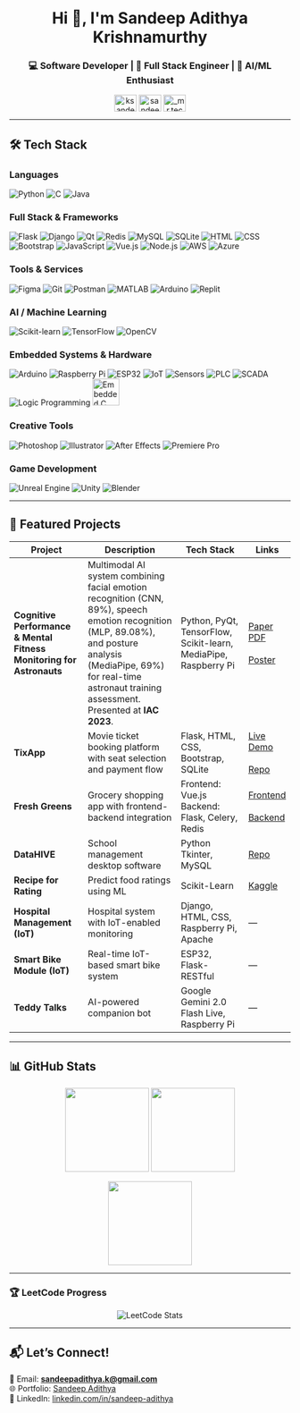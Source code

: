 <h1 align="center">Hi 👋, I'm Sandeep Adithya Krishnamurthy</h1>
<h3 align="center">💻 Software Developer | 🚀 Full Stack Engineer | 🤖 AI/ML Enthusiast</h3>

<p align="center">
<a href="https://twitter.com/ksandeepadithya" target="blank"><img align="center" src="https://skillicons.dev/icons?i=twitter" alt="ksandeepadithya" height="30" width="40" /></a>
<a href="https://linkedin.com/in/sandeep-adithya" target="blank"><img align="center" src="https://skillicons.dev/icons?i=linkedin" alt="sandeep-adithya" height="30" width="40" /></a>
<a href="https://instagram.com/_mr.technophile_" target="blank"><img align="center" src="https://skillicons.dev/icons?i=instagram" alt="_mr.technophile_" height="30" width="40" /></a>
</p>

---

## 🛠 Tech Stack

### **Languages**
![Python](https://skillicons.dev/icons?i=python)
![C](https://skillicons.dev/icons?i=c)
![Java](https://skillicons.dev/icons?i=java)

### **Full Stack & Frameworks**
![Flask](https://skillicons.dev/icons?i=flask)
![Django](https://skillicons.dev/icons?i=django)
![Qt](https://skillicons.dev/icons?i=qt)
![Redis](https://skillicons.dev/icons?i=redis)
![MySQL](https://skillicons.dev/icons?i=mysql)
![SQLite](https://skillicons.dev/icons?i=sqlite)
![HTML](https://skillicons.dev/icons?i=html)
![CSS](https://skillicons.dev/icons?i=css)
![Bootstrap](https://skillicons.dev/icons?i=bootstrap)
![JavaScript](https://skillicons.dev/icons?i=javascript)
![Vue.js](https://skillicons.dev/icons?i=vuejs)
![Node.js](https://skillicons.dev/icons?i=nodejs)
![AWS](https://skillicons.dev/icons?i=aws)
![Azure](https://skillicons.dev/icons?i=azure)

### **Tools & Services**
![Figma](https://skillicons.dev/icons?i=figma)
![Git](https://skillicons.dev/icons?i=git)
![Postman](https://skillicons.dev/icons?i=postman)
![MATLAB](https://skillicons.dev/icons?i=matlab)
![Arduino](https://skillicons.dev/icons?i=arduino)
![Replit](https://skillicons.dev/icons?i=replit)

### **AI / Machine Learning**
![Scikit-learn](https://skillicons.dev/icons?i=scikitlearn)
![TensorFlow](https://skillicons.dev/icons?i=tensorflow)
![OpenCV](https://skillicons.dev/icons?i=opencv)

### **Embedded Systems & Hardware**
![Arduino](https://skillicons.dev/icons?i=arduino)
![Raspberry Pi](https://skillicons.dev/icons?i=raspberrypi)
![ESP32](https://img.shields.io/badge/ESP32-000000?style=for-the-badge&logo=espressif&logoColor=white)
<img src="https://img.icons8.com/fluency/48/internet-of-things.png" title="IoT" /> 
<img src="https://img.icons8.com/fluency/48/sensor.png" title="Sensors" /> 
<img src="https://img.icons8.com/fluency/48/plc.png" title="PLC" /> 
<img src="https://img.icons8.com/fluency/48/automation.png" title="SCADA" /> 
<img src="https://img.icons8.com/fluency/48/ladder-diagram.png" title="Logic Programming" /> 
<img src="https://skillicons.dev/icons?i=c" width="48" title="Embedded C" />

### **Creative Tools**
![Photoshop](https://skillicons.dev/icons?i=ps)
![Illustrator](https://skillicons.dev/icons?i=ai)
![After Effects](https://skillicons.dev/icons?i=ae)
![Premiere Pro](https://skillicons.dev/icons?i=pr)

### **Game Development**
![Unreal Engine](https://skillicons.dev/icons?i=unreal)
![Unity](https://skillicons.dev/icons?i=unity)
![Blender](https://skillicons.dev/icons?i=blender)

---

## 🚀 Featured Projects

| Project | Description | Tech Stack | Links |
|---------|-------------|------------|-------|
| **Cognitive Performance & Mental Fitness Monitoring for Astronauts** | Multimodal AI system combining facial emotion recognition (CNN, 89%), speech emotion recognition (MLP, 89.08%), and posture analysis (MediaPipe, 69%) for real-time astronaut training assessment. Presented at **IAC 2023**. | Python, PyQt, TensorFlow, Scikit-learn, MediaPipe, Raspberry Pi | [Paper PDF](https://iafastro.directory/iac/paper/id/76217/summary/) <br><br> [Poster](http://iac2023-iaf.ipostersessions.com/default.aspx?s=00-57-B1-39-5D-8A-50-B4-FB-50-6B-10-9F-3D-A4-CB&guestview=true) |
| **TixApp** | Movie ticket booking platform with seat selection and payment flow | Flask, HTML, CSS, Bootstrap, SQLite | [Live Demo](https://tixapp.onrender.com/) <br><br> [Repo](https://github.com/Sandeep-Adithya/TixApp) |
| **Fresh Greens** | Grocery shopping app with frontend-backend integration | Frontend: Vue.js <br> Backend: Flask, Celery, Redis | [Frontend](https://github.com/Sandeep-Adithya/Fresh-Greens-Frontend) <br><br> [Backend](https://github.com/Sandeep-Adithya/Fresh-Greens-Backend) |
| **DataHIVE** | School management desktop software | Python Tkinter, MySQL | [Repo](https://github.com/Sandeep-Adithya/DataHIVE) |
| **Recipe for Rating** | Predict food ratings using ML | Scikit-Learn | [Kaggle](https://www.kaggle.com/code/ksandeepadithya/22f1001068-notebook-t32023) |
| **Hospital Management (IoT)** | Hospital system with IoT-enabled monitoring | Django, HTML, CSS, Raspberry Pi, Apache | — |
| **Smart Bike Module (IoT)** | Real-time IoT-based smart bike system | ESP32, Flask-RESTful | — |
| **Teddy Talks** | AI-powered companion bot | Google Gemini 2.0 Flash Live, Raspberry Pi | — |

---

## 📊 GitHub Stats

<p align="center">
  <img height="150" src="https://github-readme-stats.vercel.app/api?username=sandeep-adithya&show_icons=true&theme=tokyonight" />
  <img height="150" src="https://github-readme-stats.vercel.app/api/top-langs/?username=sandeep-adithya&layout=compact&theme=tokyonight" />
</p>

<p align="center">
  <img src="https://github-readme-streak-stats.herokuapp.com?user=sandeep-adithya&theme=tokyonight&hide_border=false" height="150" />
</p>

---

### 🏆 LeetCode Progress
<p align="center">
  <img src="https://leetcard.jacoblin.cool/sandeep-adithya?theme=dark&font=Karma&ext=activity" alt="LeetCode Stats" />
</p>

---

## 📬 Let’s Connect!
📧 Email: **sandeepadithya.k@gmail.com**  
🌐 Portfolio: [Sandeep Adithya](https://sandeep-adithya.github.io/)  
💼 LinkedIn: [linkedin.com/in/sandeep-adithya](https://linkedin.com/in/sandeep-adithya)
